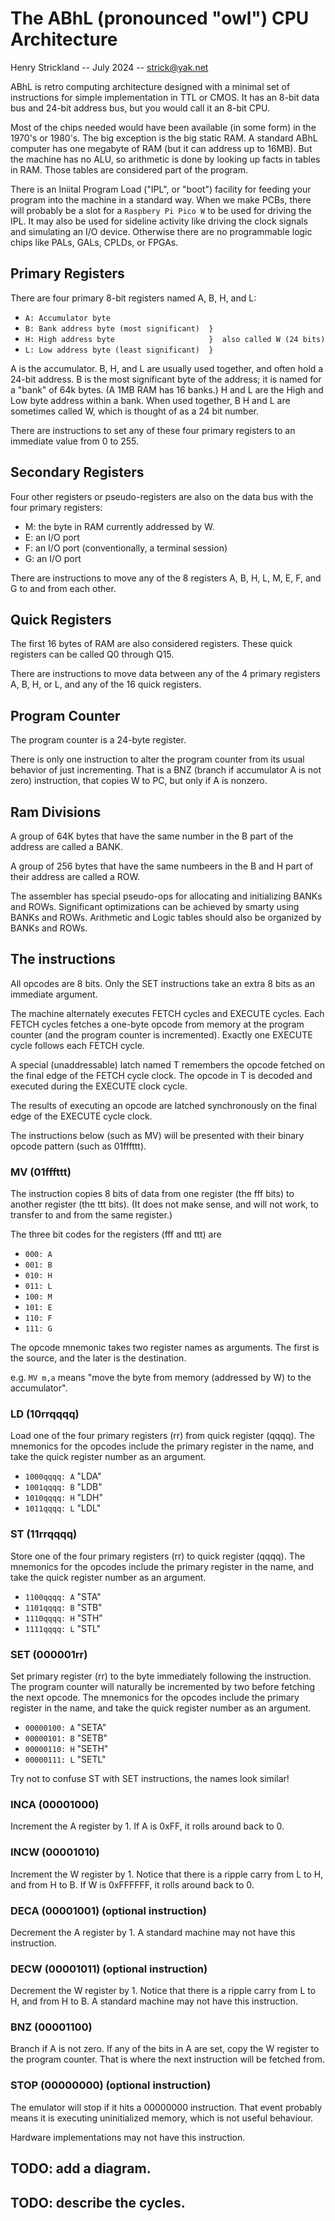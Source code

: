 # The ABhL (pronounced "owl") CPU Architecture

Henry Strickland  -- July 2024 -- strick@yak.net

ABhL is retro computing architecture designed with a minimal set of
instructions for simple implementation in TTL or CMOS.  It has an 8-bit
data bus and 24-bit address bus, but you would call it an 8-bit CPU.

Most of the chips needed would have been available (in some form) in the
1970's or 1980's.  The big exception is the big static RAM.  A standard
ABhL computer has one megabyte of RAM (but it can address up to 16MB).
But the machine has no ALU, so arithmetic is done by looking up facts
in tables in RAM.  Those tables are considered part of the program.

There is an Iniital Program Load ("IPL", or "boot") facility for feeding
your program into the machine in a standard way.
When we make PCBs, there will probably be a slot for a `Raspbery Pi Pico W`
to be used for driving the IPL.  It may also be used for sideline
activity like driving the clock signals and simulating an I/O device.
Otherwise there are no programmable logic chips like PALs, GALs, CPLDs,
or FPGAs.

## Primary Registers

There are four primary 8-bit registers named A, B, H, and L:

* `A: Accumulator byte`
* `B: Bank address byte (most significant)  }`
* `H: High address byte                     }  also called W (24 bits)`
* `L: Low address byte (least significant)  }`

A is the accumulator.  B, H, and L are usually used together, and often hold a 24-bit address.
B is the most significant byte of the address; it is named for a "bank"
of 64k bytes.  (A 1MB RAM has 16 banks.)  H and L are the High and Low
byte address within a bank.  When used together, B H and L are sometimes
called W, which is thought of as a 24 bit number.

There are instructions to set any of these four primary registers
to an immediate value from 0 to 255.

## Secondary Registers

Four other registers or pseudo-registers are also on the data bus
with the four primary registers:

* M: the byte in RAM currently addressed by W.
* E: an I/O port
* F: an I/O port (conventionally, a terminal session)
* G: an I/O port

There are instructions to move any of the 8 registers A, B, H, L, M, E, F, and G
to and from each other.

## Quick Registers

The first 16 bytes of RAM are also considered registers.
These quick registers can be called Q0 through Q15.

There are instructions to move data between
any of the 4 primary registers A, B, H, or L,
and any of the 16 quick registers.

## Program Counter

The program counter is a 24-byte register.

There is only one instruction to alter the program
counter from its usual behavior of just incrementing.
That is a BNZ (branch if accumulator A is not zero)
instruction, that copies W to PC, but only if A is nonzero.

## Ram Divisions

A group of 64K bytes that have the same number in the B part
of the address are called a BANK.

A group of 256 bytes that have the same numbeers in the B and H
part of their address are called a ROW.

The assembler has special pseudo-ops for allocating and initializing
BANKs and ROWs.  Significant optimizations can be achieved by smarty using
BANKs and ROWs.  Arithmetic and Logic tables should also be organized by
BANKs and ROWs.

## The instructions

All opcodes are 8 bits.  Only the SET instructions
take an extra 8 bits as an immediate argument.

The machine alternately executes FETCH cycles
and EXECUTE cycles.  Each FETCH cycles fetches 
a one-byte opcode from memory at the program counter
(and the program counter is incremented).
Exactly one EXECUTE cycle follows each FETCH cycle.

A special (unaddressable) latch named T remembers the opcode fetched
on the final edge of the FETCH cycle clock.  The opcode in T is decoded
and executed during the EXECUTE clock cycle.

The results of executing an opcode are latched synchronously on the
final edge of the EXECUTE cycle clock.

The instructions below (such as MV) will be presented with their binary
opcode pattern (such as 01fffttt).

### MV (01fffttt)

The instruction copies 8 bits of data from one
register (the fff bits) to another register
(the ttt bits).  (It does not make sense,
and will not work, to transfer to and from the same register.)

The three bit codes for the registers (fff and ttt) are

* `000: A`
* `001: B`
* `010: H`
* `011: L`
* `100: M`
* `101: E`
* `110: F`
* `111: G`

The opcode mnemonic takes two register names as arguments.
The first is the source, and the later is the destination.

e.g. `MV m,a` means "move the byte from memory (addressed
by W) to the accumulator".

### LD (10rrqqqq)

Load one of the four primary registers (rr) from quick register (qqqq).
The mnemonics for the opcodes include the primary register in the name,
and take the quick register number as an argument.

* `1000qqqq: A` "LDA"
* `1001qqqq: B` "LDB"
* `1010qqqq: H` "LDH"
* `1011qqqq: L` "LDL"

### ST (11rrqqqq)

Store one of the four primary registers (rr) to quick register (qqqq).
The mnemonics for the opcodes include the primary register in the name,
and take the quick register number as an argument.

* `1100qqqq: A` "STA"
* `1101qqqq: B` "STB"
* `1110qqqq: H` "STH"
* `1111qqqq: L` "STL"

### SET (000001rr)

Set primary register (rr) to the byte immediately following
the instruction.  The program counter will naturally be incremented
by two before fetching the next opcode.
The mnemonics for the opcodes include the primary register in the name,
and take the quick register number as an argument.

* `00000100: A` "SETA"
* `00000101: B` "SETB"
* `00000110: H` "SETH"
* `00000111: L` "SETL"

Try not to confuse ST with SET instructions, the names look similar!

### INCA (00001000)

Increment the A register by 1.
If A is 0xFF, it rolls around back to 0.

### INCW (00001010)

Increment the W register by 1.  Notice that there is a ripple carry
from L to H, and from H to B.
If W is 0xFFFFFF, it rolls around back to 0.

### DECA (00001001) (optional instruction)

Decrement the A register by 1.
A standard machine may not have this instruction.

### DECW (00001011) (optional instruction)

Decrement the W register by 1.  Notice that there is a ripple carry
from L to H, and from H to B.
A standard machine may not have this instruction.

### BNZ (00001100)

Branch if A is not zero.  If any of the bits in A are set,
copy the W register to the program counter.  That is where
the next instruction will be fetched from.

### STOP (00000000) (optional instruction)

The emulator will stop if it hits a 00000000 instruction.
That event probably means it is executing uninitialized
memory, which is not useful behaviour.

Hardware implementations may not have this instruction.

## TODO: add a diagram.
## TODO: describe the cycles.
